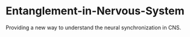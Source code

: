 # Entanglement-in-Nervous-System
Providing a new way to understand the neural synchronization in CNS.
